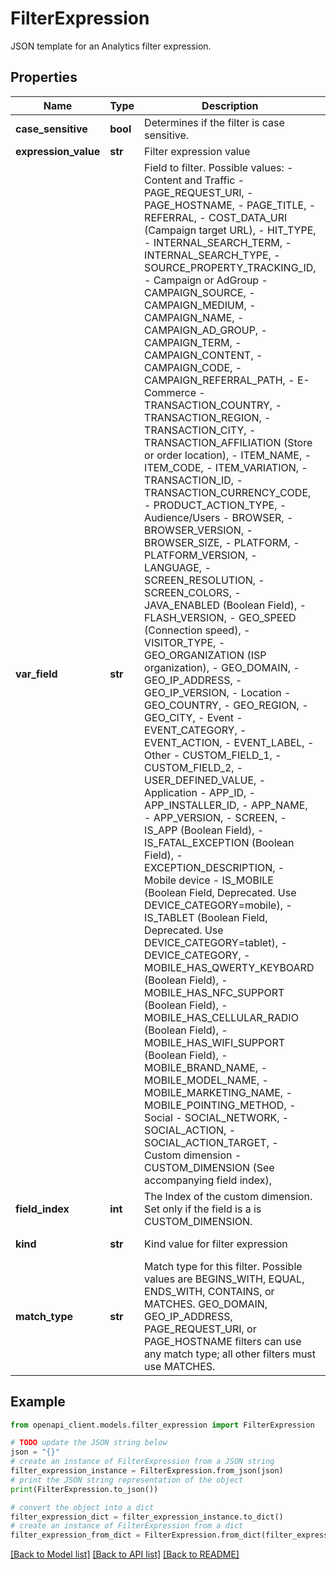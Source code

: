 # FilterExpression

JSON template for an Analytics filter expression.

## Properties

Name | Type | Description | Notes
------------ | ------------- | ------------- | -------------
**case_sensitive** | **bool** | Determines if the filter is case sensitive. | [optional] 
**expression_value** | **str** | Filter expression value | [optional] 
**var_field** | **str** | Field to filter. Possible values:   - Content and Traffic   - PAGE_REQUEST_URI,  - PAGE_HOSTNAME,  - PAGE_TITLE,  - REFERRAL,  - COST_DATA_URI (Campaign target URL),  - HIT_TYPE,  - INTERNAL_SEARCH_TERM,  - INTERNAL_SEARCH_TYPE,  - SOURCE_PROPERTY_TRACKING_ID,    - Campaign or AdGroup   - CAMPAIGN_SOURCE,  - CAMPAIGN_MEDIUM,  - CAMPAIGN_NAME,  - CAMPAIGN_AD_GROUP,  - CAMPAIGN_TERM,  - CAMPAIGN_CONTENT,  - CAMPAIGN_CODE,  - CAMPAIGN_REFERRAL_PATH,    - E-Commerce   - TRANSACTION_COUNTRY,  - TRANSACTION_REGION,  - TRANSACTION_CITY,  - TRANSACTION_AFFILIATION (Store or order location),  - ITEM_NAME,  - ITEM_CODE,  - ITEM_VARIATION,  - TRANSACTION_ID,  - TRANSACTION_CURRENCY_CODE,  - PRODUCT_ACTION_TYPE,    - Audience/Users   - BROWSER,  - BROWSER_VERSION,  - BROWSER_SIZE,  - PLATFORM,  - PLATFORM_VERSION,  - LANGUAGE,  - SCREEN_RESOLUTION,  - SCREEN_COLORS,  - JAVA_ENABLED (Boolean Field),  - FLASH_VERSION,  - GEO_SPEED (Connection speed),  - VISITOR_TYPE,  - GEO_ORGANIZATION (ISP organization),  - GEO_DOMAIN,  - GEO_IP_ADDRESS,  - GEO_IP_VERSION,    - Location   - GEO_COUNTRY,  - GEO_REGION,  - GEO_CITY,    - Event   - EVENT_CATEGORY,  - EVENT_ACTION,  - EVENT_LABEL,    - Other   - CUSTOM_FIELD_1,  - CUSTOM_FIELD_2,  - USER_DEFINED_VALUE,    - Application   - APP_ID,  - APP_INSTALLER_ID,  - APP_NAME,  - APP_VERSION,  - SCREEN,  - IS_APP (Boolean Field),  - IS_FATAL_EXCEPTION (Boolean Field),  - EXCEPTION_DESCRIPTION,    - Mobile device   - IS_MOBILE (Boolean Field, Deprecated. Use DEVICE_CATEGORY&#x3D;mobile),  - IS_TABLET (Boolean Field, Deprecated. Use DEVICE_CATEGORY&#x3D;tablet),  - DEVICE_CATEGORY,  - MOBILE_HAS_QWERTY_KEYBOARD (Boolean Field),  - MOBILE_HAS_NFC_SUPPORT (Boolean Field),  - MOBILE_HAS_CELLULAR_RADIO (Boolean Field),  - MOBILE_HAS_WIFI_SUPPORT (Boolean Field),  - MOBILE_BRAND_NAME,  - MOBILE_MODEL_NAME,  - MOBILE_MARKETING_NAME,  - MOBILE_POINTING_METHOD,    - Social   - SOCIAL_NETWORK,  - SOCIAL_ACTION,  - SOCIAL_ACTION_TARGET,    - Custom dimension   - CUSTOM_DIMENSION (See accompanying field index), | [optional] 
**field_index** | **int** | The Index of the custom dimension. Set only if the field is a is CUSTOM_DIMENSION. | [optional] 
**kind** | **str** | Kind value for filter expression | [optional] [default to 'analytics#filterExpression']
**match_type** | **str** | Match type for this filter. Possible values are BEGINS_WITH, EQUAL, ENDS_WITH, CONTAINS, or MATCHES. GEO_DOMAIN, GEO_IP_ADDRESS, PAGE_REQUEST_URI, or PAGE_HOSTNAME filters can use any match type; all other filters must use MATCHES. | [optional] 

## Example

```python
from openapi_client.models.filter_expression import FilterExpression

# TODO update the JSON string below
json = "{}"
# create an instance of FilterExpression from a JSON string
filter_expression_instance = FilterExpression.from_json(json)
# print the JSON string representation of the object
print(FilterExpression.to_json())

# convert the object into a dict
filter_expression_dict = filter_expression_instance.to_dict()
# create an instance of FilterExpression from a dict
filter_expression_from_dict = FilterExpression.from_dict(filter_expression_dict)
```
[[Back to Model list]](../README.md#documentation-for-models) [[Back to API list]](../README.md#documentation-for-api-endpoints) [[Back to README]](../README.md)



